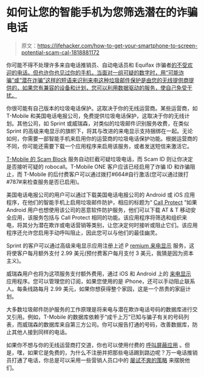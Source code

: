 # 如何让您的智能手机为您筛选潜在的诈骗电话

> 原文：<https://lifehacker.com/how-to-get-your-smartphone-to-screen-potential-scam-cal-1818881172>

你可能不得不处理许多来自电话推销员、自动电话员和 Equifax 诈骗者[的不受欢迎的电话。但也许你也见过你的手机，当面对一组可疑的数字时，用“可能诈骗”或“潜在诈骗”这样的短语来识别来电这种垃圾邮件保护是由您的无线提供商提供的，如果您有兼容的设备和计划，您可以利用数据驱动的服务，使自己免受干扰。](https://lifehacker.com/don-t-get-duped-by-phone-scammers-posing-as-equifax-1814337415)



你很可能有自己版本的垃圾电话保护。这取决于你的无线运营商。某些运营商，如 T-Mobile 和美国电话电报公司，免费提供垃圾电话保护，这取决于你的无线计划。其他公司，如 Sprint 或威瑞森，对类似的垃圾邮件识别服务收费，在类似 Sprint 的高级来电显示的旗帜下，将其与改进的来电显示支持捆绑在一起。无论如何，你需要一部智能手机来启用你的运营商的垃圾电话保护功能。根据运营商的不同，你可能还需要下载一个应用程序来启用该服务，或者发送短信来激活它。

[T-Mobile 的 Scam Block](https://explore.t-mobile.com/callprotection) 服务自动拦截可疑垃圾电话，而 Scam ID 则让你决定是否接听可疑的 robocall。T-Mobile ONE 客户应该已经启用了诈骗 ID 和诈骗阻止，而 T-Mobile 的后付费客户可以通过拨打#664#自行激活(您可以通过拨打#787#来检查服务是否已启用)。

美国电话电报公司的用户可以通过下载美国电话电报公司的 Android 或 iOS 应用程序，在他们的智能手机上启用垃圾邮件防护，相应的标题为“ [Call Protect](https://www.att.com/features/security-apps.html) ”如果 Android 用户也想使用该公司的恶意软件防护服务，他们可以下载 AT & T 移动安全应用，该服务包括与 Call Protect 相同的功能。该应用程序将筛选和组织来电，将其分为潜在欺诈或电话营销等类别，让您决定何时接听或阻止它们。该应用程序还允许您启用手动呼叫阻止，因此您可以与他们的最佳幽灵。

Sprint 的客户可以通过高级来电显示应用注册上述 P [remium 来电显示](http://shop.sprint.com/mysprint/services_solutions/details.jsp?detId=caller_id&catId=service_communication&catName=Communication&detName=Premium+Caller+ID&specialCat=) 服务，这将使客户每月额外支付 2.99 美元(预付费客户每月支付 3 美元，我猜是因为资本主义)。

威瑞森用户也将为这项服务支付额外费用，通过 iOS 和 Android 上的 [来电显示](https://www.verizonwireless.com/support/caller-id-services/) 应用程序。您可以管理您的订阅，如果您使用的是 iPhone，还可以手动阻止联系人。每条线路每月 2.99 美元，如果你想获得整个家园，这是一个昂贵的家庭计划。

大多数垃圾邮件防护服务的工作原理是将来电与潜在欺诈电话号码的数据库进行交叉引用。例如，T-Mobile 的数据库依赖于“成千上万”已知与骗子有关的号码列表，而威瑞森的数据库来自第三方公司。你可以报告打通的号码，改善数据库，防止其他人接到同样的电话。

如果你不想与你的无线运营商打交道，你也可以使用付费的 [呼叫屏蔽应用](https://lifehacker.com/burner-the-disposable-phone-number-app-gets-nomorobo-1791348413) 。但是，嘿，如果它是免费的，为什么不注册并把那些电话踢到路边呢？万一电话推销员打通了电话，你总是可以采用一些营销人员口中的 [屡试不爽的策略](https://lifehacker.com/im-a-telemarketer-heres-how-to-get-rid-of-me-1540911401) 来摆脱他们。